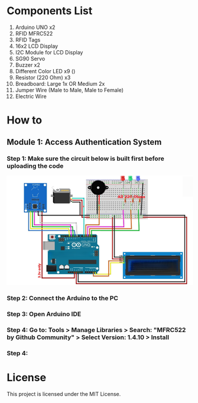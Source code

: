 # Components List
1. Arduino UNO x2
2. RFID MFRC522
3. RFID Tags
4. 16x2 LCD Display
5. I2C Module for LCD Display
6. SG90 Servo
7. Buzzer x2
8. Different Color LED x9 ()
9. Resistor (220 Ohm) x3
10. Breadboard: Large 1x OR Medium 2x
11. Jumper Wire (Male to Male, Male to Female)
12. Electric Wire



# How to 
## Module 1: Access Authentication System
### Step 1: Make sure the circuit below is built first before uploading the code
<img src="Module 1 Access Authentication System/Student Access Authentication System Circuit.PNG" alt="Student Access Authentication System Circuit Diagram" width="700"> </br>
### Step 2: Connect the Arduino to the PC
### Step 3: Open Arduino IDE
### Step 4: Go to: Tools > Manage Libraries > Search: "MFRC522 by Github Community" > Select Version: 1.4.10 > Install
### Step 4: 


# License
This project is licensed under the MIT License.
